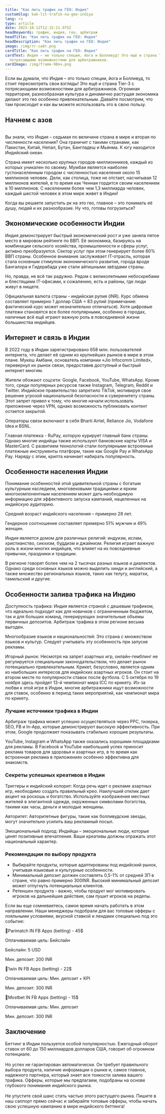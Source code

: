 ```yaml
---
title: "Как лить трафик на ГЕО: Индия"
customSlug: kak-lit-trafik-na-geo-indiya
lang: ru
type: article
date: 2023-10-12T12:15:11.975Z
headKeywords: трафик, индия, гео, арбитраж
headTitle: "Как лить трафик на ГЕО: Индия"
headDescription: "Как лить трафик на ГЕО: Индия"
image: /img/тг-сайт.png
cardTitle: "Как лить трафик на ГЕО: Индия"
cardText: Индия – не только специи, йога и Болливуд! Это ещё и страна Tier-3 с
  потрясающими возможностями для арбитражников.
cardImage: /img/frame-98яч.png
---
```

Если вы думали, что Индия – это только специи, йога и Болливуд, то стоит пересмотреть свои взгляды! Это ещё и страна Tier-3 с потрясающими возможностями для арбитражников. Огромная территория, разнообразная культура и динамично растущая экономика делают это гео особенно привлекательным. Давайте посмотрим, что там происходит и как вы можете использовать это в свою пользу.

## Начнем с азов

\
Вы знали, что Индия – седьмая по величине страна в мире и вторая по численности населения? Она граничит с такими странами, как Пакистан, Китай, Непал, Бутан, Бангладеш и Мьянма. К югу находится Индийский океан.

Страна имеет несколько крупных городов-миллионников, каждый из которых уникален по своему. Мумбаи является наиболее густонаселенным городом с численностью населения около 15 миллионов человек. Дели, как столица, тоже не отстает, насчитывая 12 миллионов жителей, в то время как Ченнаи гордится своим населением в 10 миллионов. С населением более чем 1,3 миллиарда человек, каждый шестой человек в этом мире живет в Индии!

Когда вы решаете запустить рк на это гео, главное – это понимать её душу, людей и их разнообразие. Ну что, готовы погрузиться?

## Экономические особенности Индии

Индия демонстрирует быстрый экономический рост и уже заняла пятое место в мировом рейтинге по ВВП. Её экономика, базируясь на комбинации сельского хозяйства, промышленности и сферы услуг, активно преобразуется. Сектор услуг при этом генерирует более 60% ВВП страны. Особенное внимание заслуживает IT-отрасль, которая стала основным стимулом экономического развития, города вроде Бангалора и Гидерабада уже стали айтишными звёздами страны.

Но, правда, не всё так радужно. Рядом с великолепными небоскребами и блестящими IT-офисами, к сожалению, есть и районы, где люди живут в нищете.

Официальная валюта страны - индийская рупия (INR). Курс обмена составляет примерно 1 доллар США = 83 рупий (примечание: фактический курс может незначительно отличаться). Хотя цифровые платежи становятся все более популярными, особенно в городах, наличные всё ещё играют важную роль в повседневной жизни большинства индийцев.

## Интернет и связь в Индии

В 2022 году в Индии зарегистрировано 658 млн. пользователей интернета, что делает её одним из крупнейших рынков в мире в этом плане. Мукеш Амбани, основатель компании «Jio Infocomm Limited», перевернул их рынок связи, предоставив доступный и быстрый интернет многим.

Жители обожают соцсети: Google, Facebook, YouTube, WhatsApp. Кроме того, среди популярных ресурсов также Instagram, Telegram, Reddit и Twitter. Индийское правительство запретило TikTok, мотивируя свое решение угрозой национальной безопасности и суверенитету страны. Этот запрет привел к тому, что многие начали использовать приложение через VPN, однако возможность публиковать контент остается закрытой.

Операторы связи включают в себя Bharti Airtel, Reliance Jio, Vodafone Idea и BSNL.

Главная платежка - RuPay, которую курирует главный банк страны. Однако многие индийцы также используют банковские карты VISA и MasterCard. С развитием технологий стали популярными встроенные платежные инструменты платформ, такие как Google Pay и WhatsApp Pay. Наряду с этим, крипта начинает набирать популярность.

## Особенности населения Индии

Понимание особенностей этой удивительной страны с богатым культурным наследием, многовековыми традициями и ярким многокомпонентным населением может дать необходимую информацию для эффективного запуска кампаний, нацеленных на индийскую аудиторию.

Средний возраст индийского населения – примерно 28 лет.

Гендерное соотношение составляет примерно 51% мужчин и 49% женщин.

Индия является домом для различных религий: индуизм, ислам, христианство, сикхизм, буддизм и джайнизм. Религия играет важную роль в жизни многих индийцев, что влияет на их повседневные привычки, праздники и традиции.

В регионе говорят более чем на 2 тысячах разных языков и диалектов. Однако среди основных языков можно выделить хинди и английский, а также множество региональных языков, таких как телугу, маратхи, тамильский и другие.

## Особенности залива трафика на Индию

Доступность трафика: Индия является страной с дешевым трафиком, что идеально подходит как для новичков с ограниченным бюджетом, так и для больших команд, генерирующих значительные объемы первичных депозитов. Арбитраж трафика в этом регионе весьма выгоден.

Многообразие языков и национальностей: Это страна с множеством языков и культур. Следует учитывать эту особенность при запуске рекламы.

Игорный рынок: Несмотря на запрет азартных игр, онлайн-гемблинг не регулируется специальным законодательством, что делает рынок потенциально привлекательным. Крикет, безусловно, является одним из наибольших интересов для индийских азартных игроков. Он стоит на втором месте по популярности ставок после футбола. С 5 октября по 19 ноября здесь пройдет 13-й чемпионат мира ICC по крикету. Из-за любви к этой игре в Индии, многие арбитражники ищут возможности для ставок, особенно в период таких мероприятий, как чемпионат мира по крикету.

### Лучшие источники трафика в Индии

Арбитраж трафика может успешно осуществляться через PPC, тизерка, SEO, FB и In-App, которые демонстрируют высокую эффективность. При этом, Google продолжает показывать стабильно хорошие результаты.

YouTube, Instagram и WhatsApp также оказались хорошими площадками для рекламы. В Facebook и YouTube наибольший успех приносит реклама товаров для здоровья и азартных игр, в то время как встроенная реклама в приложениях особенно эффективна для знакомств.

### Секреты успешных креативов в Индии

Триггеры и индийский колорит: Когда речь идет о рекламе азартных игр, необходимо создать правильный крео. Наилучший отклик дает акцент на роскошь и богатство. Используйте изображения местных жителей в элегантной одежде, окруженных символами богатства, такими как часы, деньги и молодые женщины.

Авторитет: Авторитетные фигуры, такие как болливудские звезды, могут значительно усилить ваш рекламный посыл.

Эмоциональный подход: Индийцы – эмоциональные люди, которые ценят позитивные впечатления. Ваши креативы должны отражать этот национальный характер.

### Рекомендации по выбору продукта

* Выбирайте продукты, которые адаптированы под индийский рынок, учитывая языковые и культурные особенности.
* Минимальный депозит должен составлять 0,5-1% от средней ЗП в стране, что равно примерно 300INR. Высокий минимальный депозит может отпугнуть потенциальных клиентов.
* Ретеншен продукта - важно, чтобы продукт мог мотивировать игроков на дальнейшие действия, сам пушит игроков на редепы. 

Если вы еще сомневаетесь, самое время начать работать в этом направлении. Наши менеджеры подобрали для вас топовые офферы с лояльными условиями, вкусной ставкой и лендами специально под это событие:

📍Parimatch IN FB Apps (betting) - 45$

Оплачиваемая цель: Бейслайн

Бейслайн: 5 USD

Мин. депозит: 200 INR



📍1win IN FB Apps (betting) - 22$

Оплачиваемая цель: Мин. депозит + KPI

Мин. депозит: 300 INR



📍Mostbet IN FB Apps (betting) - 15$

Оплачиваемая цель: Мин. депозит

Мин. депозит: 300 INR

## Заключение

Беттинг в Индии пользуется особой популярностью. Ежегодный оборот ставок от 60 до 150 миллиардов долларов США, говорит об огромном потенциале.\
\
Но успех не гарантирован автоматически. Он требует правильного выбора продукта, наличие информации о рынке и, самое главное, надежного партнера, который знает все тонкости залива вашего трафика. Офферы, которые мы предлагаем, подобраны на основе глубокого понимания индийского рынка.\
\
Не упустите свой шанс стать частью этого растущего рынка. Пишите в наш саппорт прямо сейчас и забирайте топовые офферы, чтобы начать свою успешную кампанию в мире индийского беттинга!